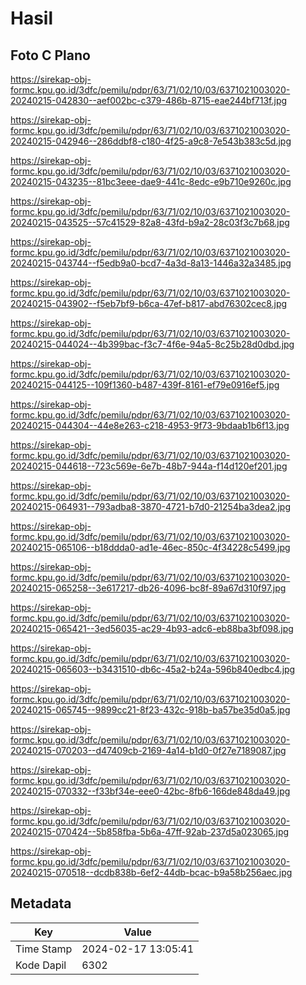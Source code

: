 # Hasil

## Foto C Plano

https://sirekap-obj-formc.kpu.go.id/3dfc/pemilu/pdpr/63/71/02/10/03/6371021003020-20240215-042830--aef002bc-c379-486b-8715-eae244bf713f.jpg

https://sirekap-obj-formc.kpu.go.id/3dfc/pemilu/pdpr/63/71/02/10/03/6371021003020-20240215-042946--286ddbf8-c180-4f25-a9c8-7e543b383c5d.jpg

https://sirekap-obj-formc.kpu.go.id/3dfc/pemilu/pdpr/63/71/02/10/03/6371021003020-20240215-043235--81bc3eee-dae9-441c-8edc-e9b710e9260c.jpg

https://sirekap-obj-formc.kpu.go.id/3dfc/pemilu/pdpr/63/71/02/10/03/6371021003020-20240215-043525--57c41529-82a8-43fd-b9a2-28c03f3c7b68.jpg

https://sirekap-obj-formc.kpu.go.id/3dfc/pemilu/pdpr/63/71/02/10/03/6371021003020-20240215-043744--f5edb9a0-bcd7-4a3d-8a13-1446a32a3485.jpg

https://sirekap-obj-formc.kpu.go.id/3dfc/pemilu/pdpr/63/71/02/10/03/6371021003020-20240215-043902--f5eb7bf9-b6ca-47ef-b817-abd76302cec8.jpg

https://sirekap-obj-formc.kpu.go.id/3dfc/pemilu/pdpr/63/71/02/10/03/6371021003020-20240215-044024--4b399bac-f3c7-4f6e-94a5-8c25b28d0dbd.jpg

https://sirekap-obj-formc.kpu.go.id/3dfc/pemilu/pdpr/63/71/02/10/03/6371021003020-20240215-044125--109f1360-b487-439f-8161-ef79e0916ef5.jpg

https://sirekap-obj-formc.kpu.go.id/3dfc/pemilu/pdpr/63/71/02/10/03/6371021003020-20240215-044304--44e8e263-c218-4953-9f73-9bdaab1b6f13.jpg

https://sirekap-obj-formc.kpu.go.id/3dfc/pemilu/pdpr/63/71/02/10/03/6371021003020-20240215-044618--723c569e-6e7b-48b7-944a-f14d120ef201.jpg

https://sirekap-obj-formc.kpu.go.id/3dfc/pemilu/pdpr/63/71/02/10/03/6371021003020-20240215-064931--793adba8-3870-4721-b7d0-21254ba3dea2.jpg

https://sirekap-obj-formc.kpu.go.id/3dfc/pemilu/pdpr/63/71/02/10/03/6371021003020-20240215-065106--b18ddda0-ad1e-46ec-850c-4f34228c5499.jpg

https://sirekap-obj-formc.kpu.go.id/3dfc/pemilu/pdpr/63/71/02/10/03/6371021003020-20240215-065258--3e617217-db26-4096-bc8f-89a67d310f97.jpg

https://sirekap-obj-formc.kpu.go.id/3dfc/pemilu/pdpr/63/71/02/10/03/6371021003020-20240215-065421--3ed56035-ac29-4b93-adc6-eb88ba3bf098.jpg

https://sirekap-obj-formc.kpu.go.id/3dfc/pemilu/pdpr/63/71/02/10/03/6371021003020-20240215-065603--b3431510-db6c-45a2-b24a-596b840edbc4.jpg

https://sirekap-obj-formc.kpu.go.id/3dfc/pemilu/pdpr/63/71/02/10/03/6371021003020-20240215-065745--9899cc21-8f23-432c-918b-ba57be35d0a5.jpg

https://sirekap-obj-formc.kpu.go.id/3dfc/pemilu/pdpr/63/71/02/10/03/6371021003020-20240215-070203--d47409cb-2169-4a14-b1d0-0f27e7189087.jpg

https://sirekap-obj-formc.kpu.go.id/3dfc/pemilu/pdpr/63/71/02/10/03/6371021003020-20240215-070332--f33bf34e-eee0-42bc-8fb6-166de848da49.jpg

https://sirekap-obj-formc.kpu.go.id/3dfc/pemilu/pdpr/63/71/02/10/03/6371021003020-20240215-070424--5b858fba-5b6a-47ff-92ab-237d5a023065.jpg

https://sirekap-obj-formc.kpu.go.id/3dfc/pemilu/pdpr/63/71/02/10/03/6371021003020-20240215-070518--dcdb838b-6ef2-44db-bcac-b9a58b256aec.jpg


## Metadata

| Key        | Value               |
| ---------- | ------------------- |
| Time Stamp | 2024-02-17 13:05:41 |
| Kode Dapil | 6302                |



